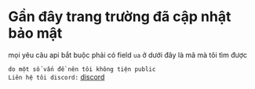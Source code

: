 # Gần đây trang trường đã cập nhật bảo mật

mọi yêu câu api bắt buộc phải có field `ua` ở dưới đây là mã mà tôi tìm được

`do một số vấn đề nên tôi không tiện public`  
`Liên hệ tôi discord:`
[discord]('https://discord.com/users/1216684178246996008')
